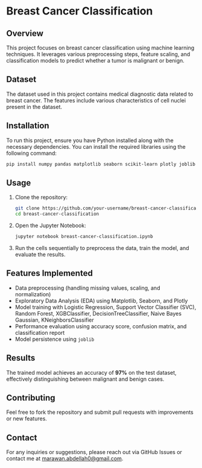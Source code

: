 # Breast Cancer Classification

## Overview

This project focuses on breast cancer classification using machine learning techniques. It leverages various preprocessing steps, feature scaling, and classification models to predict whether a tumor is malignant or benign.

## Dataset

The dataset used in this project contains medical diagnostic data related to breast cancer. The features include various characteristics of cell nuclei present in the dataset.

## Installation

To run this project, ensure you have Python installed along with the necessary dependencies. You can install the required libraries using the following command:

```bash
pip install numpy pandas matplotlib seaborn scikit-learn plotly joblib
```

## Usage

1. Clone the repository:
   ```bash
   git clone https://github.com/your-username/breast-cancer-classification.git
   cd breast-cancer-classification
   ```
2. Open the Jupyter Notebook:
   ```bash
   jupyter notebook breast-cancer-classification.ipynb
   ```
3. Run the cells sequentially to preprocess the data, train the model, and evaluate the results.

## Features Implemented

- Data preprocessing (handling missing values, scaling, and normalization)
- Exploratory Data Analysis (EDA) using Matplotlib, Seaborn, and Plotly
- Model training with Logistic Regression, Support Vector Classifier (SVC), Random Forest, XGBClassifier, DecisionTreeClassifier, Naive Bayes Gaussian, KNeighborsClassifier
- Performance evaluation using accuracy score, confusion matrix, and classification report
- Model persistence using `joblib`

## Results

The trained model achieves an accuracy of **97%** on the test dataset, effectively distinguishing between malignant and benign cases.

## Contributing

Feel free to fork the repository and submit pull requests with improvements or new features.

## Contact

For any inquiries or suggestions, please reach out via GitHub Issues or contact me at [marawan.abdellah0@gmail.com](mailto:marawan.abdellah0@gmail.com).
